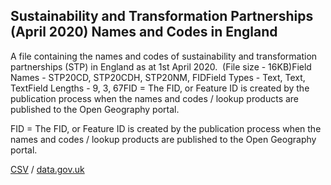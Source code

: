 ## Sustainability and Transformation Partnerships (April 2020) Names and Codes in England

A file containing the names and codes of sustainability and transformation partnerships (STP) in England as at 1st April 2020.  (File size - 16KB)Field Names - STP20CD, STP20CDH, STP20NM, FIDField Types - Text, Text, TextField Lengths - 9, 3, 67FID = The FID, or Feature ID is created by
the publication process when the names and codes / lookup products are
published to the Open Geography portal. 

FID = The FID, or Feature ID is created by
the publication process when the names and codes / lookup products are
published to the Open Geography portal. 

[CSV](csv/268.csv) / [data.gov.uk](https://data.gov.uk/dataset/2f8a616d-1aa1-4457-b05d-b75081975394/sustainability-and-transformation-partnerships-april-2020-names-and-codes-in-england)

